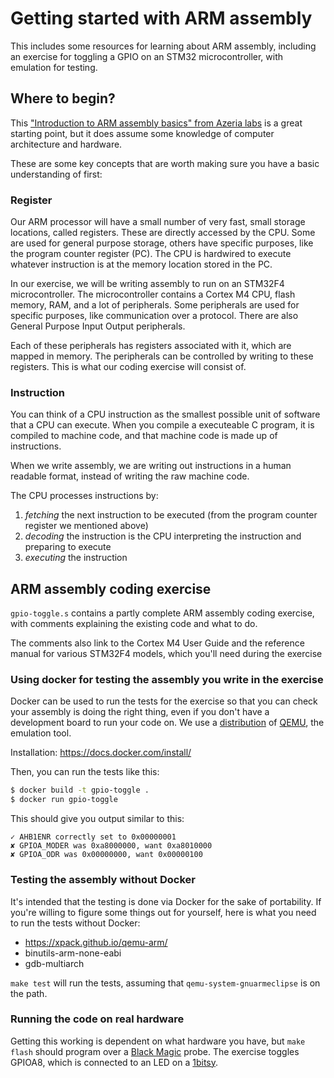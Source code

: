 # Getting started with ARM assembly
This includes some resources for learning about ARM assembly, including an
exercise for toggling a GPIO on an STM32 microcontroller, with emulation for
testing.

## Where to begin?

This ["Introduction to ARM assembly basics" from Azeria labs](https://azeria-labs.com/writing-arm-assembly-part-1/)
is a great starting point, but it does assume some knowledge of computer
architecture and hardware.

These are some key concepts that are worth making sure you have a basic
understanding of first:

### Register
Our ARM processor will have a small number of very fast, small storage
locations, called registers. These are directly accessed by the CPU. Some are
used for general purpose storage, others have specific purposes, like the
program counter register (PC). The CPU is hardwired to execute whatever
instruction is at the memory location stored in the PC.

In our exercise, we will be writing assembly to run on an STM32F4
microcontroller. The microcontroller contains a Cortex M4 CPU, flash memory,
RAM, and a lot of peripherals. Some peripherals are used for specific purposes,
like communication over a protocol. There are also General Purpose Input Output
peripherals.

Each of these peripherals has registers associated with it, which are mapped in
memory. The peripherals can be controlled by writing to these registers. This
is what our coding exercise will consist of.

### Instruction
You can think of a CPU instruction as the smallest possible unit of software
that a CPU can execute. When you compile a executeable C program, it is
compiled to machine code, and that machine code is made up of instructions.

When we write assembly, we are writing out instructions in a human readable
format, instead of writing the raw machine code.

The CPU processes instructions by:
1. *fetching* the next instruction to be executed (from the program counter
        register we mentioned above)
2. *decoding* the instruction is the CPU interpreting the instruction and
preparing to execute
3. *executing* the instruction

## ARM assembly coding exercise
`gpio-toggle.s` contains a partly complete ARM assembly coding exercise, with
comments explaining the existing code and what to do.

The comments also link to the Cortex M4 User Guide and the reference manual for
various STM32F4 models, which you'll need during the exercise

### Using docker for testing the assembly you write in the exercise
Docker can be used to run the tests for the exercise so that you can check your
assembly is doing the right thing, even if you don't have a development board
to run your code on. We use a [distribution](https://xpack.github.io/qemu-arm/)
of [QEMU](https://www.qemu.org/), the emulation tool.

Installation: https://docs.docker.com/install/

Then, you can run the tests like this:
```bash
$ docker build -t gpio-toggle .
$ docker run gpio-toggle
```

This should give you output similar to this:
```
✓ AHB1ENR correctly set to 0x00000001
✘ GPIOA_MODER was 0xa8000000, want 0xa8010000
✘ GPIOA_ODR was 0x00000000, want 0x00000100
```


### Testing the assembly without Docker
It's intended that the testing is done via Docker for the sake of portability.
If you're willing to figure some things out for yourself, here is what you need
to run the tests without Docker:

* https://xpack.github.io/qemu-arm/
* binutils-arm-none-eabi
* gdb-multiarch

`make test` will run the tests, assuming that `qemu-system-gnuarmeclipse` is
on the path.

### Running the code on real hardware
Getting this working is dependent on what hardware you have, but `make flash`
should program over a [Black Magic](https://github.com/blacksphere/blackmagic/wiki)
probe. The exercise toggles GPIOA8, which is connected to an LED on a
[1bitsy](https://1bitsy.org/).
